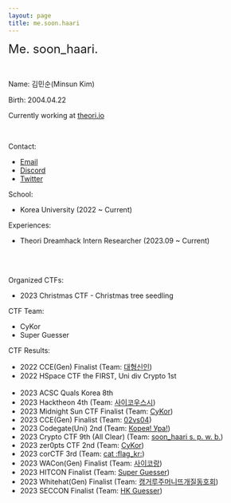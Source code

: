 ```yaml
---
layout: page
title: me.soon.haari
---
```


<font size="5em">Me. soon_haari.</font>

<br>

Name: 김민순(Minsun Kim)

Birth: 2004.04.22

Currently working at [theori.io](https://theori.io)

<br>

Contact:
- [Email](mailto:alstns.040422@gmail.com/)
- [Discord](http://discordapp.com/users/754753564487843861/)
- [Twitter](https://twitter.com/___ahpuh)

School:
- Korea University (2022 ~ Current)

Experiences:
- Theori Dreamhack Intern Researcher (2023.09 ~ Current)

<br><br>

Organized CTFs:
- 2023 Christmas CTF - Christmas tree seedling

CTF Team:
- CyKor
- Super Guesser

CTF Results:
- 2022 CCE(Gen) Finalist (Team: [대형신인](/team/bignew))
- 2022 HSpace CTF the FIRST, Uni div Crypto 1st
<br><br>
- 2023 ACSC Quals Korea 8th 
- 2023 Hacktheon 4th (Team: [사이코우스시](/team/sushi))
- 2023 Midnight Sun CTF Finalist (Team: [CyKor](/team/cykor_mid_final))
- 2023 CCE(Gen) Finalist (Team: [02vs04](/team/02vs04))
- 2023 Codegate(Uni) 2nd (Team: [Корея! Ура!](/team/koreaypa))
- 2023 Crypto CTF 9th (All Clear) (Team: [soon_haari s. p. w. b.](/team/soon_haari_solo_play_with_beer_hahahaahahahahahaah))
- 2023 zer0pts CTF 2nd (Team: [CyKor](https://ctftime.org/team/369))
- 2023 corCTF 3rd (Team: [cat :flag_kr:](https://ctftime.org/team/238578))
- 2023 WACon(Gen) Finalist (Team: [사이코랑](/team/cykorang))
- 2023 HITCON Finalist (Team: [Super Guesser](https://ctftime.org/team/130817))
- 2023 Whitehat(Gen) Finalist (Team: [캥거루주머니뜨개질동호회](/team/kangaroo))
- 2023 SECCON Finalist (Team: [HK Guesser](https://ctftime.org/team/130817))




